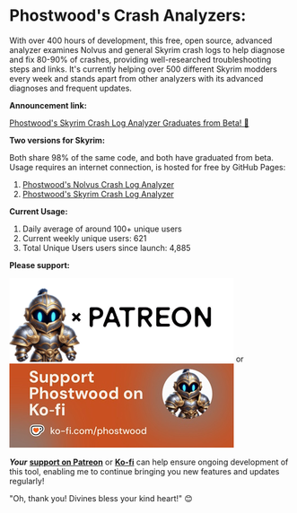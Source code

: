# Phostwood's Crash Analyzers:

With over 400 hours of development, this free, open source, advanced analyzer examines Nolvus and general Skyrim crash logs to help diagnose and fix 80-90% of crashes, providing well-researched troubleshooting steps and links. It's currently helping over 500 different Skyrim modders every week and stands apart from other analyzers with its advanced diagnoses and frequent updates.

**Announcement link:**

[Phostwood's Skyrim Crash Log Analyzer Graduates from Beta! 🎉](https://www.reddit.com/r/skyrimmods/comments/1i3wdyw/phostwoods_skyrim_crash_log_analyzer_graduates/)

**Two versions for Skyrim:**

Both share 98% of the same code, and both have graduated from beta. Usage requires an internet connection, is hosted for free by GitHub Pages:

1. [Phostwood's Nolvus Crash Log Analyzer](https://phostwood.github.io/crash-analyzer/)
2. [Phostwood's Skyrim Crash Log Analyzer](https://phostwood.github.io/crash-analyzer/skyrim.html)

**Current Usage:**
1. Daily average of around 100+ unique users
2. Current weekly unique users: 621
3. Total Unique Users users since launch: 4,885 

**Please support:**

[<img src="./Patreon.png">](https://www.patreon.com/Phostwood)
or [<img src="./phostwood-Ko-fi-Horizontal.jpg">](https://ko-fi.com/phostwood)

<strong><em>Your</em></strong> <a href="https://www.patreon.com/Phostwood" style="font-weight: bold;">support on Patreon</a> or <a href="https://ko-fi.com/phostwood" style="font-weight: bold;">Ko-fi</a> can help ensure ongoing development of this tool, enabling me to continue bringing you new features and updates regularly!

"Oh, thank you! Divines bless your kind heart!" 😊
